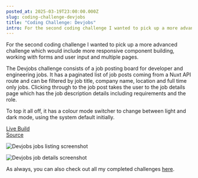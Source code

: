 ```yaml
---
posted_at: 2025-03-19T23:00:00.000Z
slug: coding-challenge-devjobs
title: "Coding Challenge: Devjobs"
intro: For the second coding challenge I wanted to pick up a more advanced challenge which would include more responsive component building, working with forms and user input and multiple pages.
---
```


For the second coding challenge I wanted to pick up a more advanced challenge which would include more responsive component building, working with forms and user input and multiple pages.

The Devjobs challenge consists of a job posting board for developer and engineering jobs. It has a paginated list of job posts coming from a Nuxt API route and can be filtered by job title, company name, location and full time only jobs. Clicking through to the job post takes the user to the job details page which has the job description details including requirements and the role.

To top it all off, it has a colour mode switcher to change between light and dark mode, using the system default initially.

[Live Build](https://ls-challenges-devjobs.netlify.app)<br>
[Source](https://github.com/liamsnowdon/challenges/tree/master/packages/devjobs)

![Devjobs jobs listing screenshot](/images/posts/devjobs-jobs.jpeg)

![Devjobs job details screenshot](/images/posts/devjobs-job-details.jpeg)

As always, you can also check out all my completed challenges [here](https://challenges.liamsnowdon.uk).
